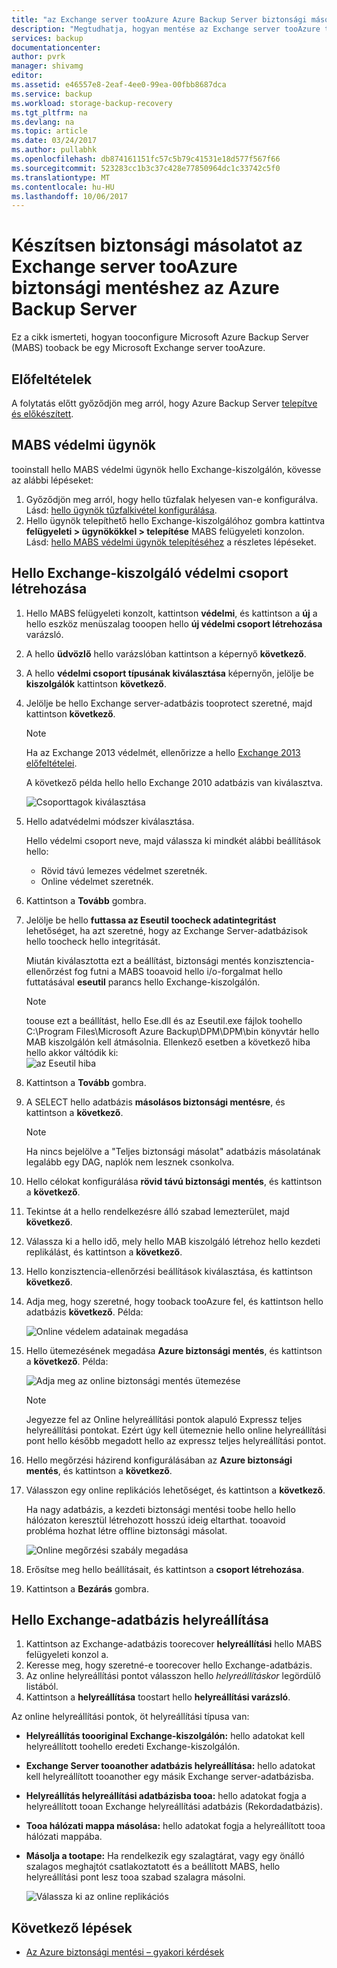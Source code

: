 ```yaml
---
title: "az Exchange server tooAzure Azure Backup Server biztonsági másolatának mentése aaaBack |} Microsoft Docs"
description: "Megtudhatja, hogyan mentése az Exchange server tooAzure tooback biztonsági mentése Azure Backup Server használatával"
services: backup
documentationcenter: 
author: pvrk
manager: shivamg
editor: 
ms.assetid: e46557e8-2eaf-4ee0-99ea-00fbb8687dca
ms.service: backup
ms.workload: storage-backup-recovery
ms.tgt_pltfrm: na
ms.devlang: na
ms.topic: article
ms.date: 03/24/2017
ms.author: pullabhk
ms.openlocfilehash: db874161151fc57c5b79c41531e18d577f567f66
ms.sourcegitcommit: 523283cc1b3c37c428e77850964dc1c33742c5f0
ms.translationtype: MT
ms.contentlocale: hu-HU
ms.lasthandoff: 10/06/2017
---
```

# <a name="back-up-an-exchange-server-tooazure-backup-with-azure-backup-server"></a>Készítsen biztonsági másolatot az Exchange server tooAzure biztonsági mentéshez az Azure Backup Server
Ez a cikk ismerteti, hogyan tooconfigure Microsoft Azure Backup Server (MABS) tooback be egy Microsoft Exchange server tooAzure.  

## <a name="prerequisites"></a>Előfeltételek
A folytatás előtt győződjön meg arról, hogy Azure Backup Server [telepítve és előkészített](backup-azure-microsoft-azure-backup.md).

## <a name="mabs-protection-agent"></a>MABS védelmi ügynök
tooinstall hello MABS védelmi ügynök hello Exchange-kiszolgálón, kövesse az alábbi lépéseket:

1. Győződjön meg arról, hogy hello tűzfalak helyesen van-e konfigurálva. Lásd: [hello ügynök tűzfalkivétel konfigurálása](https://technet.microsoft.com/library/Hh758204.aspx).
2. Hello ügynök telepíthető hello Exchange-kiszolgálóhoz gombra kattintva **felügyeleti > ügynökökkel > telepítése** MABS felügyeleti konzolon. Lásd: [hello MABS védelmi ügynök telepítéséhez](https://technet.microsoft.com/library/hh758186.aspx?f=255&MSPPError=-2147217396) a részletes lépéseket.

## <a name="create-a-protection-group-for-hello-exchange-server"></a>Hello Exchange-kiszolgáló védelmi csoport létrehozása
1. Hello MABS felügyeleti konzolt, kattintson **védelmi**, és kattintson a **új** a hello eszköz menüszalag tooopen hello **új védelmi csoport létrehozása** varázsló.
2. A hello **üdvözlő** hello varázslóban kattintson a képernyő **következő**.
3. A hello **védelmi csoport típusának kiválasztása** képernyőn, jelölje be **kiszolgálók** kattintson **következő**.
4. Jelölje be hello Exchange server-adatbázis tooprotect szeretné, majd kattintson **következő**.

   > [!NOTE]
   > Ha az Exchange 2013 védelmét, ellenőrizze a hello [Exchange 2013 előfeltételei](https://technet.microsoft.com/library/dn751029.aspx).
   >
   >

    A következő példa hello hello Exchange 2010 adatbázis van kiválasztva.

    ![Csoporttagok kiválasztása](./media/backup-azure-backup-exchange-server/select-group-members.png)
5. Hello adatvédelmi módszer kiválasztása.

    Hello védelmi csoport neve, majd válassza ki mindkét alábbi beállítások hello:

   * Rövid távú lemezes védelmet szeretnék.
   * Online védelmet szeretnék.
6. Kattintson a **Tovább** gombra.
7. Jelölje be hello **futtassa az Eseutil toocheck adatintegritást** lehetőséget, ha azt szeretné, hogy az Exchange Server-adatbázisok hello toocheck hello integritását.

    Miután kiválasztotta ezt a beállítást, biztonsági mentés konzisztencia-ellenőrzést fog futni a MABS tooavoid hello i/o-forgalmat hello futtatásával **eseutil** parancs hello Exchange-kiszolgálón.

   > [!NOTE]
   > toouse ezt a beállítást, hello Ese.dll és az Eseutil.exe fájlok toohello C:\Program Files\Microsoft Azure Backup\DPM\DPM\bin könyvtár hello MAB kiszolgálón kell átmásolnia. Ellenkező esetben a következő hiba hello akkor váltódik ki:  
   > ![az Eseutil hiba](./media/backup-azure-backup-exchange-server/eseutil-error.png)
   >
   >
8. Kattintson a **Tovább** gombra.
9. A SELECT hello adatbázis **másolásos biztonsági mentésre**, és kattintson a **következő**.

   > [!NOTE]
   > Ha nincs bejelölve a "Teljes biztonsági másolat" adatbázis másolatának legalább egy DAG, naplók nem lesznek csonkolva.
   >
   >
10. Hello célokat konfigurálása **rövid távú biztonsági mentés**, és kattintson a **következő**.
11. Tekintse át a hello rendelkezésre álló szabad lemezterület, majd **következő**.
12. Válassza ki a hello idő, mely hello MAB kiszolgáló létrehoz hello kezdeti replikálást, és kattintson a **következő**.
13. Hello konzisztencia-ellenőrzési beállítások kiválasztása, és kattintson **következő**.
14. Adja meg, hogy szeretné, hogy tooback tooAzure fel, és kattintson hello adatbázis **következő**. Példa:

    ![Online védelem adatainak megadása](./media/backup-azure-backup-exchange-server/specify-online-protection-data.png)
15. Hello ütemezésének megadása **Azure biztonsági mentés**, és kattintson a **következő**. Példa:

    ![Adja meg az online biztonsági mentés ütemezése](./media/backup-azure-backup-exchange-server/specify-online-backup-schedule.png)

    > [!NOTE]
    > Jegyezze fel az Online helyreállítási pontok alapuló Expressz teljes helyreállítási pontokat. Ezért úgy kell ütemeznie hello online helyreállítási pont hello később megadott hello az expressz teljes helyreállítási pontot.
    >
    >
16. Hello megőrzési házirend konfigurálásában az **Azure biztonsági mentés**, és kattintson a **következő**.
17. Válasszon egy online replikációs lehetőséget, és kattintson a **következő**.

    Ha nagy adatbázis, a kezdeti biztonsági mentési toobe hello hello hálózaton keresztül létrehozott hosszú ideig eltarthat. tooavoid probléma hozhat létre offline biztonsági másolat.  

    ![Online megőrzési szabály megadása](./media/backup-azure-backup-exchange-server/specify-online-retention-policy.png)
18. Erősítse meg hello beállításait, és kattintson a **csoport létrehozása**.
19. Kattintson a **Bezárás** gombra.

## <a name="recover-hello-exchange-database"></a>Hello Exchange-adatbázis helyreállítása
1. Kattintson az Exchange-adatbázis toorecover **helyreállítási** hello MABS felügyeleti konzol a.
2. Keresse meg, hogy szeretné-e toorecover hello Exchange-adatbázis.
3. Az online helyreállítási pontot válasszon hello *helyreállításkor* legördülő listából.
4. Kattintson a **helyreállítása** toostart hello **helyreállítási varázsló**.

Az online helyreállítási pontok, öt helyreállítási típusa van:

* **Helyreállítás toooriginal Exchange-kiszolgálón:** hello adatokat kell helyreállított toohello eredeti Exchange-kiszolgálón.
* **Exchange Server tooanother adatbázis helyreállítása:** hello adatokat kell helyreállított tooanother egy másik Exchange server-adatbázisba.
* **Helyreállítás helyreállítási adatbázisba tooa:** hello adatokat fogja a helyreállított tooan Exchange helyreállítási adatbázis (Rekordadatbázis).
* **Tooa hálózati mappa másolása:** hello adatokat fogja a helyreállított tooa hálózati mappába.
* **Másolja a tootape:** Ha rendelkezik egy szalagtárat, vagy egy önálló szalagos meghajtót csatlakoztatott és a beállított MABS, hello helyreállítási pont lesz tooa szabad szalagra másolni.

    ![Válassza ki az online replikációs](./media/backup-azure-backup-exchange-server/choose-online-replication.png)

## <a name="next-steps"></a>Következő lépések
* [Az Azure biztonsági mentési – gyakori kérdések](backup-azure-backup-faq.md)
